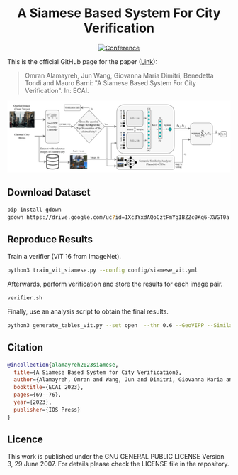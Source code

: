 <div align="center">
 
# A Siamese Based System For City Verification

[![Conference](http://img.shields.io/badge/ECAI-2023-4b44ce.svg)](https://ecai2023.eu/)

</div>

This is the official GitHub page for the paper ([Link](https://ebooks.iospress.nl/volumearticle/64187)):

> Omran Alamayreh, Jun Wang, Giovanna Maria Dimitri, Benedetta Tondi and Mauro Barni:
"A Siamese Based System For City Verification".
In: ECAI.

![The proposed architecture](figure/the_proposed_architecture..png)

## Download Dataset

```bash
pip install gdown
gdown https://drive.google.com/uc?id=1Xc3YxdAQoCztFmYgIBZZc0Kq6-XWGT0a
```

## Reproduce Results

Train a verifier (ViT 16 from ImageNet). 

```bash
python3 train_vit_siamese.py --config config/siamese_vit.yml
```

Afterwards, perform verification and store the results for each image pair.

```bash
verifier.sh
```

Finally, use an analysis script to obtain the final results.

```bash
python3 generate_tables_vit.py --set open  --thr 0.6 --GeoVIPP --Similarity
```


## Citation
```BibTeX
@incollection{alamayreh2023siamese,
  title={A Siamese Based System for City Verification},
  author={Alamayreh, Omran and Wang, Jun and Dimitri, Giovanna Maria and Tondi, Benedetta and Barni, Mauro},
  booktitle={ECAI 2023},
  pages={69--76},
  year={2023},
  publisher={IOS Press}
}

```


## Licence
This work is published under the GNU GENERAL PUBLIC LICENSE Version 3, 29 June 2007. For details please check the
LICENSE file in the repository.
